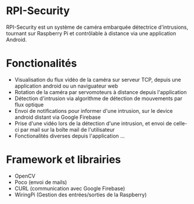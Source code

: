 # RPI-Security
RPI-Security est un système de caméra embarquée détectrice d'intrusions, tournant sur Raspberry Pi et contrôlable à distance via une application Android.

#
# Fonctionalités 
- Visualisation du flux vidéo de la caméra sur serveur TCP, depuis une application android ou un naviguateur web
- Rotation de la caméra par servomoteurs à distance depuis l'application
- Détection d'intrusion via algorithme de détection de mouvements par flux optique
- Envoi de notifications pour informer d'une intrusion, sur le device android distant via Google Firebase
- Prise d'une vidéo lors de la détection d'une intrusion, et envoi de celle-ci par mail sur la boîte mail de l'utilisateur
- Fonctionalités diverses depuis l'application ...

# Framework et librairies
- OpenCV
- Poco (envoi de mails)
- CURL (communication avec Google Firebase)
- WiringPi (Gestion des entrées/sorties de la Raspberry)
